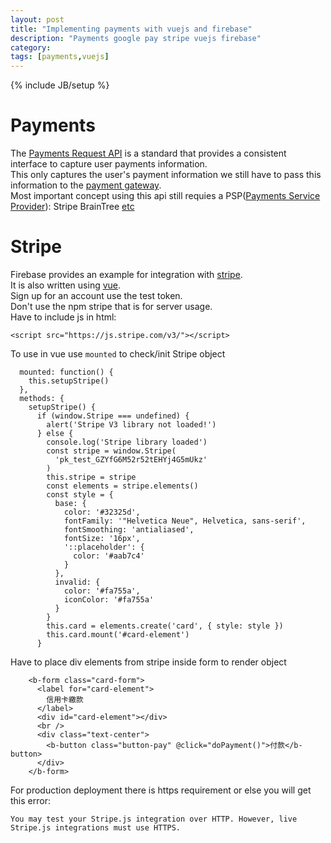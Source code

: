 ```yaml
---
layout: post
title: "Implementing payments with vuejs and firebase"
description: "Payments google pay stripe vuejs firebase"
category: 
tags: [payments,vuejs]
---
```

{% include JB/setup %}

# Payments 

The [Payments Request API](https://developer.mozilla.org/en-US/docs/Web/API/Payment_Request_API) is a standard that provides a consistent interface to capture user payments information.   
This only captures the user's payment information we still have to pass this information to the [payment gateway](https://developers.google.com/pay/api/web/guides/paymentrequest/tutorial).  
Most important concept using this api still requies a PSP([Payments Service Provider](https://developers.google.com/web/fundamentals/payments/basics/how-payment-ecosystem-works)): Stripe BrainTree [etc](https://developers.google.com/pay/api#participating-processors) 

# Stripe 

Firebase provides an example for integration with [stripe](https://firebase.google.com/docs/use-cases/payments).  
It is also written using [vue](https://github.com/firebase/functions-samples/blob/master/stripe/public/index.html).  
Sign up for an account use the test token.  
Don't use the npm stripe that is for server usage.  
Have to include js in html:
```
<script src="https://js.stripe.com/v3/"></script>
``` 
To use in vue use `mounted` to check/init Stripe object 
```
  mounted: function() {
    this.setupStripe()
  },
  methods: {
    setupStripe() {
      if (window.Stripe === undefined) {
        alert('Stripe V3 library not loaded!')
      } else {
        console.log('Stripe library loaded')
        const stripe = window.Stripe(
          'pk_test_GZYfG6M52r52tEHYj4G5mUkz'
        )
        this.stripe = stripe
        const elements = stripe.elements()
        const style = {
          base: {
            color: '#32325d',
            fontFamily: '"Helvetica Neue", Helvetica, sans-serif',
            fontSmoothing: 'antialiased',
            fontSize: '16px',
            '::placeholder': {
              color: '#aab7c4'
            }
          },
          invalid: {
            color: '#fa755a',
            iconColor: '#fa755a'
          }
        }
        this.card = elements.create('card', { style: style })
        this.card.mount('#card-element')
      }
```
Have to place div elements from stripe inside form to render object
```
    <b-form class="card-form">
      <label for="card-element">
        信用卡繳款
      </label>
      <div id="card-element"></div>
      <br />
      <div class="text-center">
        <b-button class="button-pay" @click="doPayment()">付款</b-button>
      </div>
    </b-form>
```

For production deployment there is https requirement or else you will get this error:
```
You may test your Stripe.js integration over HTTP. However, live Stripe.js integrations must use HTTPS.
```
